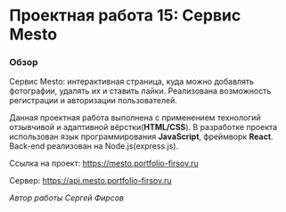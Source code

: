 # Проектная работа 15: Сервис Mesto

### Обзор

Сервис Mesto: интерактивная страница, куда можно добавлять фотографии, удалять их и ставить лайки. Реализована возможность регистрации и авторизации пользователей.

Данная проектная работа выполнена с применением технологий отзывчивой и адаптивной вёрстки(**HTML/CSS**).
В разработке проекта использован язык программирования **JavaScript**, фреймворк **React**.
Back-end реализован на Node.js(express.js).

Ссылка на проект: https://mesto.portfolio-firsov.ru

Сервер: https://api.mesto.portfolio-firsov.ru

_Автор работы Сергей Фирсов_
